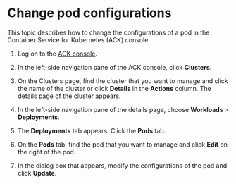 # Change pod configurations

This topic describes how to change the configurations of a pod in the Container Service for Kubernetes \(ACK\) console.

1.  Log on to the [ACK console](https://cs.console.aliyun.com).

2.  In the left-side navigation pane of the ACK console, click **Clusters**.

3.  On the Clusters page, find the cluster that you want to manage and click the name of the cluster or click **Details** in the **Actions** column. The details page of the cluster appears.

4.  In the left-side navigation pane of the details page, choose **Workloads** \> **Deployments**.

5.  The **Deployments** tab appears. Click the **Pods** tab.

6.  On the **Pods** tab, find the pod that you want to manage and click **Edit** on the right of the pod.

7.  In the dialog box that appears, modify the configurations of the pod and click **Update**.


